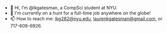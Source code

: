 - 👋 Hi, I’m @lkgatesman, a CompSci student at NYU.
- 👀 I'm currently on a hunt for a full-time job anywhere on the globe!
- 📫 How to reach me: lkg282@nyu.edu, laurenkgatesman@gmail.com, or 717-609-6926.

<!---
lkgatesman/lkgatesman is a ✨ special ✨ repository because its `README.md` (this file) appears on your GitHub profile.
You can click the Preview link to take a look at your changes.
--->
